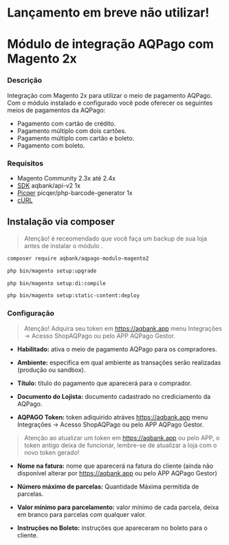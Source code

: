 
# Lançamento em breve não utilizar!

# Módulo de integração AQPago com Magento 2x

### Descrição
Integração com Magento 2x para utilizar o meio de pagamento AQPago.
Com o módulo instalado e configurado você pode oferecer os seguintes meios de pagamentos da AQPago:
- Pagamento com cartão de crédito.
- Pagamento múltiplo com dois cartões.
- Pagamento múltiplo com cartão e boleto.
- Pagamento com boleto.

### Requisitos
- Magento Community 2.3x até 2.4x
- [SDK] aqbank/api-v2 1x
- [Picqer] picqer/php-barcode-generator 1x
- [cURL]

## Instalação via composer
> Atenção! é receomendado que você faça um backup de sua loja antes de instalar o módulo .


```sh
composer require aqbank/aqpago-modulo-magento2

php bin/magento setup:upgrade

php bin/magento setup:di:compile

php bin/magento setup:static-content:deploy

```

### Configuração
> Atenção! Adquira seu token em https://aqbank.app menu Integrações -> Acesso ShopAQPago ou pelo APP AQPago Gestor.

- **Habilitado:** ativa o meio de pagamento AQPago para os compradores.

- **Ambiente:** especifica em qual ambiente as transações serão realizadas (produção ou sandbox).

- **Título:** título do pagamento que aparecerá para o comprador.

- **Documento do Lojista:** documento cadastrado no crediciamento da AQPago.

- **AQPAGO Token:** token adiquirido atráves https://aqbank.app menu Integrações -> Acesso ShopAQPago ou pelo APP AQPago Gestor.
> Atenção ao atualizar um token em https://aqbank.app ou pelo APP, o token antigo deixa de funcionar, lembre-se de atualizar a loja com o novo token gerado!

- **Nome na fatura:** nome que aparecerá na fatura do cliente (ainda não disponível alterar por https://aqbank.app ou pelo APP AQPago Gestor)

- **Número máximo de parcelas:** Quantidade Máxima permitida de parcelas.

- **Valor mínimo para parcelamento:** valor mínimo de cada parcela, deixa em branco para parcelas com qualquer valor.

- **Instruções no Boleto:** instruções que apareceram no boleto para o cliente.


[aqpago]: <https://aqpago.com.br>
[SDK]: <https://github.com/aqbank/aqpago-sdk-api-v2>
[Picqer]: <https://github.com/picqer/php-barcode-generator>
[cURL]: <https://www.php.net/manual/en/book.curl.php>
